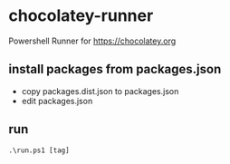 # chocolatey-runner

Powershell Runner for https://chocolatey.org

## install packages from packages.json

- copy packages.dist.json to packages.json
- edit packages.json

## run

```
.\run.ps1 [tag]
```
